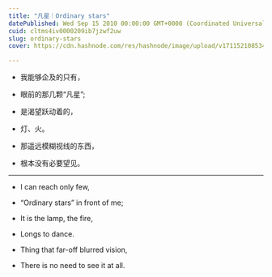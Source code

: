```yaml
---
title: "凡星｜Ordinary stars"
datePublished: Wed Sep 15 2010 00:00:00 GMT+0000 (Coordinated Universal Time)
cuid: cltms4iv0000209ib7jzwf2uw
slug: ordinary-stars
cover: https://cdn.hashnode.com/res/hashnode/image/upload/v1711521085348/8853c7e1-cfc9-40fd-9dbb-557dd0289624.jpeg

---
```


* 我能够企及的只有，
    
* 眼前的那几颗“凡星”;
    
* 是渴望跃动着的，
    
* 灯、火。
    
* 那遥远模糊视线的东西，
    
* 根本没有必要望见。
    

---

* I can reach only few,
    
* “Ordinary stars” in front of me;
    
* It is the lamp, the fire,
    
* Longs to dance.
    
* Thing that far-off blurred vision,
    
* There is no need to see it at all.